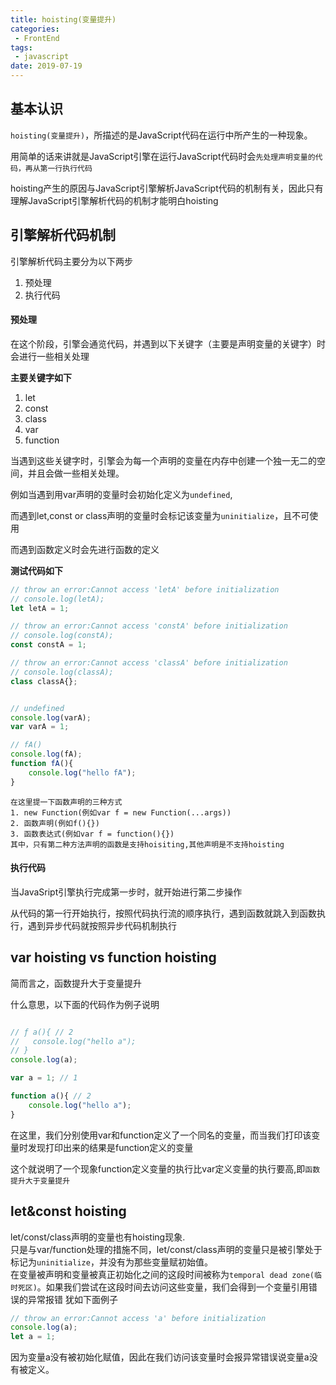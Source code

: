```yaml
---
title: hoisting(变量提升)
categories:
 - FrontEnd
tags:
 - javascript
date: 2019-07-19
---
```


## 基本认识
`hoisting(变量提升)`，所描述的是JavaScript代码在运行中所产生的一种现象。

用简单的话来讲就是JavaScript引擎在运行JavaScript代码时会`先处理声明变量的代码，再从第一行执行代码`

hoisting产生的原因与JavaScript引擎解析JavaScript代码的机制有关，因此只有理解JavaScript引擎解析代码的机制才能明白hoisting

## 引擎解析代码机制
引擎解析代码主要分为以下两步
1. 预处理
2. 执行代码

#### 预处理
在这个阶段，引擎会通览代码，并遇到以下关键字（主要是声明变量的关键字）时会进行一些相关处理  

**主要关键字如下**
1. let
2. const
3. class
4. var
5. function

当遇到这些关键字时，引擎会为每一个声明的变量在内存中创建一个独一无二的空间，并且会做一些相关处理。  

例如当遇到用var声明的变量时会初始化定义为`undefined`, 
  
而遇到let,const or class声明的变量时会标记该变量为`uninitialize`，且不可使用

而遇到函数定义时会先进行函数的定义

**测试代码如下**
```js
// throw an error:Cannot access 'letA' before initialization   
// console.log(letA);
let letA = 1;

// throw an error:Cannot access 'constA' before initialization  
// console.log(constA);
const constA = 1;

// throw an error:Cannot access 'classA' before initialization  
// console.log(classA);
class classA{};


// undefined
console.log(varA);
var varA = 1;

// fA()
console.log(fA);
function fA(){
    console.log("hello fA");
}
```
```
在这里提一下函数声明的三种方式
1. new Function(例如var f = new Function(...args))
2. 函数声明(例如f(){})
3. 函数表达式(例如var f = function(){})
其中，只有第二种方法声明的函数是支持hoisiting,其他声明是不支持hoisting
```

#### 执行代码
当JavaSript引擎执行完成第一步时，就开始进行第二步操作

从代码的第一行开始执行，按照代码执行流的顺序执行，遇到函数就跳入到函数执行，遇到异步代码就按照异步代码机制执行

## var hoisting vs function hoisting

简而言之，函数提升大于变量提升

什么意思，以下面的代码作为例子说明
```js

// ƒ a(){ // 2
//   console.log("hello a");
// }
console.log(a);

var a = 1; // 1

function a(){ // 2
    console.log("hello a");
}
```
在这里，我们分别使用var和function定义了一个同名的变量，而当我们打印该变量时发现打印出来的结果是function定义的变量   
 

这个就说明了一个现象function定义变量的执行比var定义变量的执行要高,即`函数提升大于变量提升`


## let&const hoisting
let/const/class声明的变量也有hoisting现象.  
只是与var/function处理的措施不同，let/const/class声明的变量只是被引擎处于标记为`uninitialize`，并没有为那些变量赋初始值。  
在变量被声明和变量被真正初始化之间的这段时间被称为`temporal dead zone(临时死区)`。如果我们尝试在这段时间去访问这些变量，我们会得到一个变量引用错误的异常报错
犹如下面例子
```js
// throw an error:Cannot access 'a' before initialization
console.log(a);
let a = 1;
```
因为变量a没有被初始化赋值，因此在我们访问该变量时会报异常错误说变量a没有被定义。
